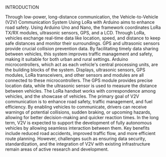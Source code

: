 INTRODUCTION

Through low-power, long-distance communication, the Vehicle-to-Vehicle (V2V) Communication System Using LoRa with Arduino aims to enhance road safety. Using Arduino Uno and Nano, the framework coordinates LoRa TX/RX modules, ultrasonic sensors, GPS, and a LCD. Through LoRa, vehicles exchange real-time data like location, speed, and distance to keep safe distances and monitor their surroundings. GPS and ultrasonic sensors provide crucial collision prevention data. By facilitating timely data sharing between vehicles, this system improves traffic management and safety, making it suitable for both urban and rural settings.
Arduino microcontrollers, which act as each vehicle's central processing units, are the building blocks of the system. Displays, ultrasonic sensors, GPS modules, LoRa transceivers, and other sensors and modules are all connected to these microcontrollers. The GPS module provides precise location data, while the ultrasonic sensor is used to measure the distance between vehicles. The LoRa handset works with correspondence among vehicles, and the showcase of vehicles.
The primary goal of V2V communication is to enhance road safety, traffic management, and fuel efficiency. By enabling vehicles to communicate, drivers can receive warnings of potential collisions, sudden braking, or upcoming hazards, allowing for better decision-making and quicker reaction times. In the long term, V2V is expected to support the development of fully autonomous vehicles by allowing seamless interaction between them.
Key benefits include reduced road accidents, improved traffic flow, and more efficient route planning. However, challenges such as ensuring data security, standardization, and the integration of V2V with existing infrastructure remain areas of active research and development.
